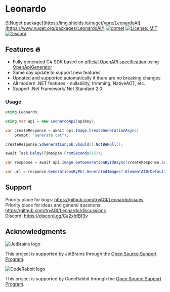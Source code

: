 # Leonardo

[![Nuget package](https://img.shields.io/nuget/vpre/LeonardoAI](https://www.nuget.org/packages/LeonardoAI/)
[![dotnet](https://github.com/tryAGI/Leonardo/actions/workflows/dotnet.yml/badge.svg?branch=main)](https://github.com/tryAGI/Leonardo/actions/workflows/dotnet.yml)
[![License: MIT](https://img.shields.io/github/license/tryAGI/Leonardo)](https://github.com/tryAGI/Leonardo/blob/main/LICENSE.txt)
[![Discord](https://img.shields.io/discord/1115206893015662663?label=Discord&logo=discord&logoColor=white&color=d82679)](https://discord.gg/Ca2xhfBf3v)

## Features 🔥
- Fully generated C# SDK based on [official OpenAPI specification](https://api-docs-nine-delta.vercel.app/cloud/openapi.json) using [OpenApiGenerator](https://github.com/HavenDV/OpenApiGenerator)
- Same day update to support new features
- Updated and supported automatically if there are no breaking changes
- All modern .NET features - nullability, trimming, NativeAOT, etc.
- Support .Net Framework/.Net Standard 2.0

### Usage
```csharp
using Leonardo;

using var api = new LeonardoApi(apiKey);

var createResponse = await api.Image.CreateGenerationAsync(
    prompt: "Generate cat");

createResponse.SdGenerationJob.Should().NotBeNull();

await Task.Delay(TimeSpan.FromSeconds(15));

var response = await api.Image.GetGenerationByIdAsync(createResponse.SdGenerationJob?.GenerationId ?? throw new InvalidOperationException("GenerationId is null"));

var url = response.GenerationsByPk?.GeneratedImages?.ElementAtOrDefault(0)?.Url;
```

## Support

Priority place for bugs: https://github.com/tryAGI/Leonardo/issues  
Priority place for ideas and general questions: https://github.com/tryAGI/Leonardo/discussions  
Discord: https://discord.gg/Ca2xhfBf3v  

## Acknowledgments

![JetBrains logo](https://resources.jetbrains.com/storage/products/company/brand/logos/jetbrains.png)

This project is supported by JetBrains through the [Open Source Support Program](https://jb.gg/OpenSourceSupport).

![CodeRabbit logo](https://opengraph.githubassets.com/1c51002d7d0bbe0c4fd72ff8f2e58192702f73a7037102f77e4dbb98ac00ea8f/marketplace/coderabbitai)

This project is supported by CodeRabbit through the [Open Source Support Program](https://github.com/marketplace/coderabbitai).